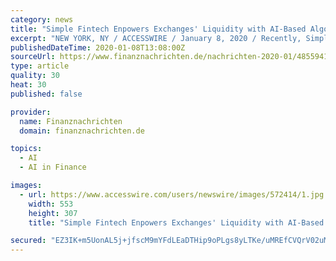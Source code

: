 ```yaml
---
category: news
title: "Simple Fintech Enpowers Exchanges' Liquidity with AI-Based Algorithmic Trading Technology"
excerpt: "NEW YORK, NY / ACCESSWIRE / January 8, 2020 / Recently, Simple Fintech(www.simplefintech.io), a cryptocurrency market maker, officially announced that its AI automatic trade programme, with advanced risk control and assessment system, has made a new breakthrough, and has launched to serve Exchanges or other trading venues. In the financial ..."
publishedDateTime: 2020-01-08T13:08:00Z
sourceUrl: https://www.finanznachrichten.de/nachrichten-2020-01/48559419-simple-fintech-enpowers-exchanges-liquidity-with-ai-based-algorithmic-trading-technology-200.htm
type: article
quality: 30
heat: 30
published: false

provider:
  name: Finanznachrichten
  domain: finanznachrichten.de

topics:
  - AI
  - AI in Finance

images:
  - url: https://www.accesswire.com/users/newswire/images/572414/1.jpg
    width: 553
    height: 307
    title: "Simple Fintech Enpowers Exchanges' Liquidity with AI-Based Algorithmic Trading Technology"

secured: "EZ3IK+m5UonAL5j+jfscM9mYFdLEaDTHip9oPLgs8yLTKe/uMREfCVQrV02uM6U1cH1LOD857ZX2xIvUEmtXch7XnXu7lxMQZnZlCMiMdQB5uoj3GgUl6BMJos+75WWggNfMr0Bele+MwIANkdKvrUo7eRmod2b3E8ANKok9CAjcHHLZDO1tSl99JsTLXQQrmMnihngzmJro1yxtyeeDpG6yPaPX2dfl8tXPSQuVl44wg6ttIlFPDBJ0DhKlkcQFxKrY3+Q+G9Dx9BSi5k09ZALVdESSGajKq27WpIufU3Q=;D8/COtV1guQYw+IGzNhaOg=="
---
```


